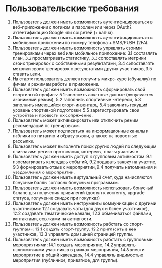 # Пользовательские требования
1. Пользователь должен иметь возможность аутентифицироваться в веб-приложении с логином и паролем или через OAuth2 аутентификацию Google или соцсетей (+ капча).
2. Пользователь должен иметь возможность аутентифицироваться в мобильном приложении по номеру телефона + SMS/PUSH (2FA).
3. Пользователь должен иметь возможность управлять своими тренировками черех веб или мобильное приложение:
   3.1 составлять план,
   3.2 просматривать статистику,
   3.3 сопоставлять метрики своих тренировок с собственными результатами,
   3.4 сопоставлять метрики своих тренировок с результатами других участников,
   3.5 ставить цели.
4. На старте пользователь должен получить микро-курс (обучалку) по фичам и режимам работы в приложении.
5. Пользователь должен иметь возможность сформировать свой спортивный профиль:
   5.1 заполнить анкетные данные (допускается анонимный режим),
   5.2 заполнить спортивные интересы,
   5.3 заполнить имеющийся спорт-инвентарь,
   5.4 заполнить текущий уровень спортивной подготовки,
   5.5 зарегистрировать свои устройтва и провести их сопряжение.
6. Пользователь может активизировать или отключить режим рекомендаций по тренировкам.
7. Пользователь может подписаться на информационные каналы и паблики по питанию и образу жизни, а также на новостные рассылки.
8. Пользователь может выполнять поиск других людей по следующим признакам: регион проживания, интересы, планы участия в
9. Пользователь должен иметь доступ к групповым активностям:
   9.1 просматривать календарь событий,
   9.2 подавать заявку на участие,
   9.3 формировать отзыв о мероприятии,
   9.4 получать напоминания и уведомления о мероприятии.
10. Пользователь должен иметь виртуальный счет, куда начисляются бонусные баллы согласно бонусным программам.
11. Пользователь должен иметь возможность использовать бонусный баланс для получения привилегий (доступ к контенту, upgrade статуса, получение скидок при покупках)
12. Пользователь должен иметь инструменты коммуникации с другими участниками:
    12.1 создавать чаты (для двух и более участников),
    12.2 создавать тематические каналы,
    12.3 обмениваться файлами, контактами, ссылками на активности.
13. Пользователь должен иметь возможность работать со спорт-группами:
    13.1 создать спорт-группу,
    13.2 пригласить в нее участников,
    13.3 управлять домашней страницей группы.
14. Пользователь должен иметь возможность работать с групповыми мероприятиями:
    14.1 создать мероприятие,
    14.2 управлять полномочиями участников в рамках мероприятия,
    14.3 внести мероприятие в общий календарь,
    14.4 управлять видимостью мероприятия (публичное, приватное, для группы).        
